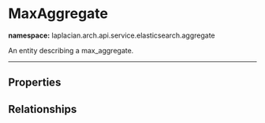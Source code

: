 

# **MaxAggregate**
**namespace:** laplacian.arch.api.service.elasticsearch.aggregate

An entity describing a max_aggregate.



---

## Properties

## Relationships
